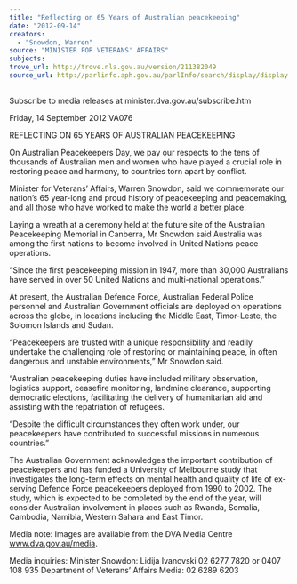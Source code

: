 ```yaml
---
title: "Reflecting on 65 Years of Australian peacekeeping"
date: "2012-09-14"
creators:
  - "Snowdon, Warren"
source: "MINISTER FOR VETERANS' AFFAIRS"
subjects:
trove_url: http://trove.nla.gov.au/version/211382049
source_url: http://parlinfo.aph.gov.au/parlInfo/search/display/display.w3p;query=Id%3A%22media/pressrel/1914252%22
---
```


 

 Subscribe to media releases at minister.dva.gov.au/subscribe.htm 

 

 Friday, 14 September 2012  VA076 

 

 REFLECTING ON 65 YEARS OF AUSTRALIAN PEACEKEEPING    

 On Australian Peacekeepers Day, we pay our respects to the tens of thousands of Australian  men and women who have played a crucial role in restoring peace and harmony, to countries  torn apart by conflict.    

 Minister for Veterans’ Affairs, Warren Snowdon, said we commemorate our nation’s 65 year-long and proud history of peacekeeping and peacemaking, and all those who have worked to  make the world a better place.   

 Laying a wreath at a ceremony held at the future site of the Australian Peacekeeping Memorial  in Canberra, Mr Snowdon said Australia was among the first nations to become involved in  United Nations peace operations.   

 “Since the first peacekeeping mission in 1947, more than 30,000 Australians have served in  over 50 United Nations and multi-national operations.”   

 At present, the Australian Defence Force, Australian Federal Police personnel and Australian  Government officials are deployed on operations across the globe, in locations including the  Middle East, Timor-Leste, the Solomon Islands and Sudan.   

 “Peacekeepers are trusted with a unique responsibility and readily undertake the challenging  role of restoring or maintaining peace, in often dangerous and unstable environments,”   Mr Snowdon said.    

 “Australian peacekeeping duties have included military observation, logistics support, ceasefire  monitoring, landmine clearance, supporting democratic elections, facilitating the delivery of  humanitarian aid and assisting with the repatriation of refugees.   

 “Despite the difficult circumstances they often work under, our peacekeepers have contributed  to successful missions in numerous countries.”   

 The Australian Government acknowledges the important contribution of peacekeepers and has  funded a University of Melbourne study that investigates the long-term effects on mental health  and quality of life of ex-serving Defence Force peacekeepers deployed from 1990 to 2002. The  study, which is expected to be completed by the end of the year, will consider Australian  involvement in places such as Rwanda, Somalia, Cambodia, Namibia, Western Sahara and  East Timor.    

 Media note: Images are available from the DVA Media Centre www.dva.gov.au/media.   

 Media inquiries:   Minister Snowdon: Lidija Ivanovski 02 6277 7820 or 0407 108 935     Department of Veterans’ Affairs Media: 02 6289 6203 


